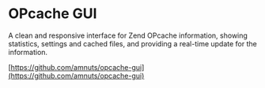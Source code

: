 # OPcache GUI

A clean and responsive interface for Zend OPcache information, showing statistics, settings and cached files, and providing a real-time update for the information.

[https://github.com/amnuts/opcache-gui](https://github.com/amnuts/opcache-gui)
